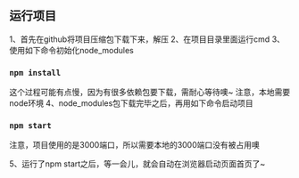 
## 运行项目
1、首先在github将项目压缩包下载下来，解压
2、在项目目录里面运行cmd
3、使用如下命令初始化node_modules

### `npm install`

这个过程可能有点慢，因为有很多依赖包要下载，需耐心等待噢~
注意，本地需要node环境
4、node_modules包下载完毕之后，再用如下命令启动项目
### `npm start`
注意，项目使用的是3000端口，所以需要本地的3000端口没有被占用噢

5、运行了npm start之后，等一会儿，就会自动在浏览器启动页面首页了~
